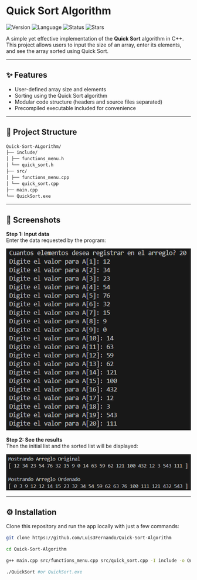 # Quick Sort Algorithm

![Version](https://img.shields.io/badge/version-1.0.0-black) ![Language](https://img.shields.io/badge/language-Python-black) ![Status](https://img.shields.io/badge/status-First_version-black)
![Stars](https://img.shields.io/github/stars/Luis3Fernando/Quick-Sort-Algorithm?style=social)

A simple yet effective implementation of the **Quick Sort** algorithm in C++.  
This project allows users to input the size of an array, enter its elements, and see the array sorted using Quick Sort.

---

## ✨ Features

- User-defined array size and elements
- Sorting using the Quick Sort algorithm
- Modular code structure (headers and source files separated)
- Precompiled executable included for convenience

---
## 📁 Project Structure
```bash
Quick-Sort-ALgorithm/
├── include/
│ ├── functions_menu.h
│ └── quick_sort.h
├── src/
│ ├── functions_menu.cpp
│ └── quick_sort.cpp
├── main.cpp
└── QuickSort.exe
```

---

## 📸 Screenshots

**Step 1: Input data**  
Enter the data requested by the program:

<img src="assets/screenshots/data.png" width="600"/>

**Step 2: See the results**  
Then the initial list and the sorted list will be displayed:

<img src="assets/screenshots/results.png" width="600"/>

---

## ⚙️ Installation

Clone this repository and run the app locally with just a few commands:

```bash
git clone https://github.com/Luis3Fernando/Quick-Sort-Algorithm
```
```bash
cd Quick-Sort-Algorithm
```
```bash
g++ main.cpp src/functions_menu.cpp src/quick_sort.cpp -I include -o QuickSort
```

```bash
./QuickSort #or QuickSort.exe
